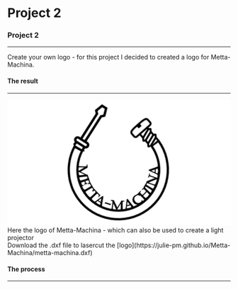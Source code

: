 <h1>Project 2</h1>

### Project 2
-----------------------------

Create your own logo - for this project I decided to created a logo for Metta-Machina.


#### The result
-----------------------------

<img src="logo metta-machina.jpg" alt="Metta-Machina Logo">
Here the logo of Metta-Machina - which can also be used to create a light projector<br>
Download the .dxf file to lasercut the [logo](https://julie-pm.github.io/Metta-Machina/metta-machina.dxf)<br>

#### The process
-----------------------------
